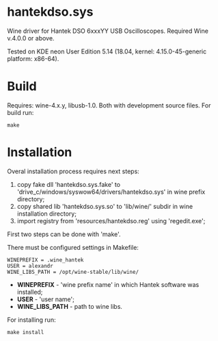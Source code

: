 # hantekdso.sys
Wine driver for Hantek DSO 6xxxYY USB Oscilloscopes.
Required Wine v.4.0.0 or above.

Tested on KDE neon User Edition 5.14 (18.04, kernel: 4.15.0-45-generic platform: x86-64).

# Build
Requires: wine-4.x.y, libusb-1.0. Both with development source files.
For build run:
```
make
```

# Installation
Overal installation process requires next steps:
1. copy fake dll 'hantekdso.sys.fake' to 'drive_c/windows/syswow64/drivers/hantekdso.sys' in wine prefix directory;
2. copy shared lib 'hantekdso.sys.so' to 'lib/wine/' subdir in wine installation directory;
3. import registry from 'resources/hantekdso.reg' using 'regedit.exe';

First two steps can be done with 'make'.

There must be configured settings in Makefile:
```
WINEPREFIX = .wine_hantek
USER = alexandr
WINE_LIBS_PATH = /opt/wine-stable/lib/wine/
```
- **WINEPREFIX** - 'wine prefix name' in which Hantek software was installed;
- **USER** - 'user name';
- **WINE_LIBS_PATH** - path to wine libs.

For installing run:
```
make install
```


